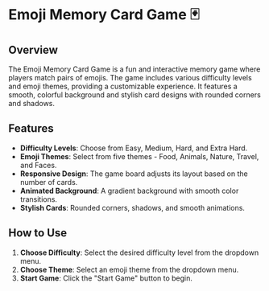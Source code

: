 # Emoji Memory Card Game 🃏 

## Overview

The Emoji Memory Card Game is a fun and interactive memory game where players match pairs of emojis. The game includes various difficulty levels and emoji themes, providing a customizable experience. It features a smooth, colorful background and stylish card designs with rounded corners and shadows.

## Features

- **Difficulty Levels**: Choose from Easy, Medium, Hard, and Extra Hard.
- **Emoji Themes**: Select from five themes - Food, Animals, Nature, Travel, and Faces.
- **Responsive Design**: The game board adjusts its layout based on the number of cards.
- **Animated Background**: A gradient background with smooth color transitions.
- **Stylish Cards**: Rounded corners, shadows, and smooth animations.

## How to Use

1. **Choose Difficulty**: Select the desired difficulty level from the dropdown menu.
2. **Choose Theme**: Select an emoji theme from the dropdown menu.
3. **Start Game**: Click the "Start Game" button to begin.

